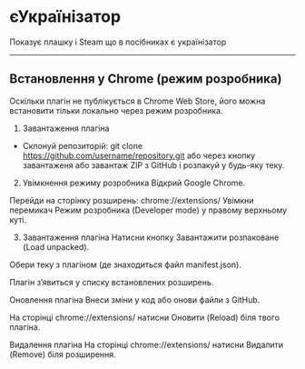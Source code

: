 # єУкраїнізатор

Показує плашку і Steam що в посібниках є українізатор

---

## Встановлення у Chrome (режим розробника)

Оскільки плагін не публікується в Chrome Web Store, його можна встановити тільки локально через режим розробника.

1. Завантаження плагіна
- Склонуй репозиторій:
  git clone https://github.com/username/repository.git або через кнопку завантаженя
  або завантаж ZIP з GitHub і розпакуй у будь-яку теку.

2. Увімкнення режиму розробника
Відкрий Google Chrome.

Перейди на сторінку розширень:
chrome://extensions/
Увімкни перемикач Режим розробника (Developer mode) у правому верхньому куті.

3. Завантаження плагіна
Натисни кнопку Завантажити розпаковане (Load unpacked).

Обери теку з плагіном (де знаходиться файл manifest.json).

Плагін з’явиться у списку встановлених розширень.

Оновлення плагіна
Внеси зміни у код або онови файли з GitHub.

На сторінці chrome://extensions/ натисни Оновити (Reload) біля твого плагіна.

Видалення плагіна
На сторінці chrome://extensions/ натисни Видалити (Remove) біля розширення.
